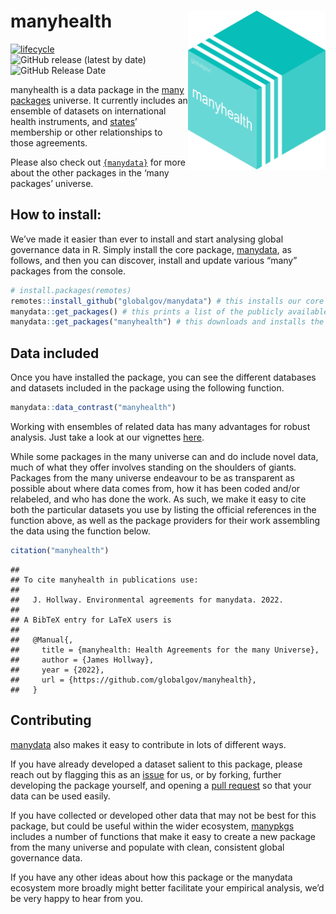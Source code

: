 
# manyhealth <img src="man/figures/manyhealthLogo.png" align="right" width="220"/>

<!-- badges: start -->

[![lifecycle](https://img.shields.io/badge/lifecycle-experimental-orange.svg)](https://www.tidyverse.org/lifecycle/#experimental)
![GitHub release (latest by
date)](https://img.shields.io/github/v/release/globalgov/manyhealth)
![GitHub Release
Date](https://img.shields.io/github/release-date/globalgov/manyhealth)
<!-- badges: end -->

manyhealth is a data package in the [many
packages](https://github.com/globalgov/) universe. It currently includes
an ensemble of datasets on international health instruments, and
[states](https://github.com/globalgov/manystates)’ membership or other
relationships to those agreements.

Please also check out
[`{manydata}`](https://github.com/globalgov/manydata) for more about the
other packages in the ‘many packages’ universe.

## How to install:

We’ve made it easier than ever to install and start analysing global
governance data in R. Simply install the core package,
[manydata](https://github.com/globalgov/manydata), as follows, and then
you can discover, install and update various “many” packages from the
console.

``` r
# install.packages(remotes)
remotes::install_github("globalgov/manydata") # this installs our core package, the only one you need to do independently
manydata::get_packages() # this prints a list of the publicly available data packages currently available
manydata::get_packages("manyhealth") # this downloads and installs the named package
```

## Data included

Once you have installed the package, you can see the different databases
and datasets included in the package using the following function.

``` r
manydata::data_contrast("manyhealth")
```

Working with ensembles of related data has many advantages for robust
analysis. Just take a look at our vignettes
[here](https://globalgov.github.io/manydata/articles/user.html).

While some packages in the many universe can and do include novel data,
much of what they offer involves standing on the shoulders of giants.
Packages from the many universe endeavour to be as transparent as
possible about where data comes from, how it has been coded and/or
relabeled, and who has done the work. As such, we make it easy to cite
both the particular datasets you use by listing the official references
in the function above, as well as the package providers for their work
assembling the data using the function below.

``` r
citation("manyhealth")
```

    ## 
    ## To cite manyhealth in publications use:
    ## 
    ##   J. Hollway. Environmental agreements for manydata. 2022.
    ## 
    ## A BibTeX entry for LaTeX users is
    ## 
    ##   @Manual{,
    ##     title = {manyhealth: Health Agreements for the many Universe},
    ##     author = {James Hollway},
    ##     year = {2022},
    ##     url = {https://github.com/globalgov/manyhealth},
    ##   }

## Contributing

[manydata](https://github.com/globalgov/manydata) also makes it easy to
contribute in lots of different ways.

If you have already developed a dataset salient to this package, please
reach out by flagging this as an
[issue](https://github.com/globalgov/manyhealth/issues) for us, or by
forking, further developing the package yourself, and opening a [pull
request](https://github.com/globalgov/manyhealth/pulls) so that your
data can be used easily.

If you have collected or developed other data that may not be best for
this package, but could be useful within the wider ecosystem,
[manypkgs](https://github.com/globalgov/manypkgs) includes a number of
functions that make it easy to create a new package from the many
universe and populate with clean, consistent global governance data.

If you have any other ideas about how this package or the manydata
ecosystem more broadly might better facilitate your empirical analysis,
we’d be very happy to hear from you.
